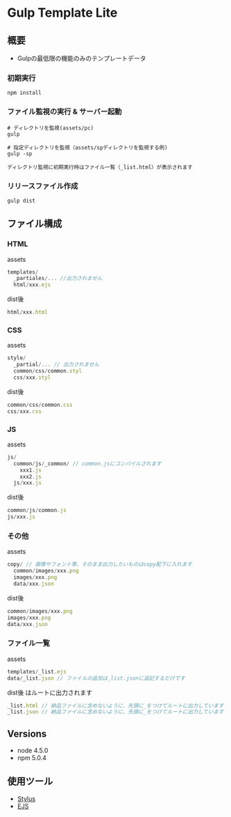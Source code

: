 # Gulp Template Lite

## 概要

- Gulpの最低限の機能のみのテンプレートデータ

### 初期実行

```
npm install
```

### ファイル監視の実行 & サーバー起動

```
# ディレクトリを監視(assets/pc)
gulp

# 指定ディレクトリを監視（assets/spディレクトリを監視する例)
gulp -sp

ディレクトリ監視に初期実行時はファイル一覧（_list.html）が表示されます
```

### リリースファイル作成

```
gulp dist
```

## ファイル構成

### HTML

assets

```javascript
templates/
  _partiales/... //出力されません
  html/xxx.ejs
```

dist後

```javascript
html/xxx.html
```


### CSS

assets

```javascript
style/
  _partial/... // 出力されません
  common/css/common.styl
  css/xxx.styl
```

dist後

```javascript
common/css/common.css
css/xxx.css
```

### JS

assets

```javascript
js/
  common/js/_common/ // common.jsにコンパイルされます
    xxx1.js
    xxx2.js
  js/xxx.js
```

dist後

```javascript
common/js/common.js
js/xxx.js
```

### その他

assets

```javascript
copy/ // 画像やフォント等、そのまま出力したいものはcopy配下に入れます
  common/images/xxx.png
  images/xxx.png
  data/xxx.json
```

dist後

```javascript
common/images/xxx.png
images/xxx.png
data/xxx.json
```

### ファイル一覧

assets

```javascript
templates/_list.ejs
data/_list.json // ファイルの追加は_list.jsonに追記するだけです
```

dist後 はルートに出力されます

```javascript
_list.html // 納品ファイルに含めないように、先頭に_をつけてルートに出力しています
_list.json // 納品ファイルに含めないように、先頭に_をつけてルートに出力しています
```

## Versions

- node 4.5.0
- npm 5.0.4

## 使用ツール

- [Stylus](https://learnboost.github.io/stylus/)
- [EJS](http://www.embeddedjs.com/)